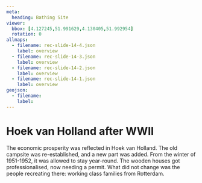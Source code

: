 ```yaml
---
meta:
  heading: Bathing Site
viewer:
  bbox: [4.127245,51.991629,4.130405,51.992954]
  rotation: 0
allmaps:
  - filename: rec-slide-14-4.json
    label: overview
  - filename: rec-slide-14-3.json
    label: overview
  - filename: rec-slide-14-2.json
    label: overview
  - filename: rec-slide-14-1.json
    label: overview
geojson:
  - filename:
    label:
---
```


# Hoek van Holland after WWII

The economic prosperity was reflected in Hoek van Holland. The old campsite was re-established, and a new part was added. From the winter of 1951-1952, it was allowed to stay year-round. The wooden houses got professionalised, now needing a permit. What did not change was the people recreating there: working class families from Rotterdam. 